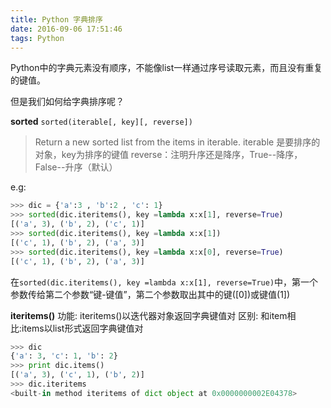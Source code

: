 ```yaml
---
title: Python 字典排序
date: 2016-09-06 17:51:46
tags: Python
---
```


Python中的字典元素没有顺序，不能像list一样通过序号读取元素，而且没有重复的键值。

但是我们如何给字典排序呢？

**sorted**
`sorted(iterable[, key][, reverse])`
> Return a new sorted list from the items in iterable.
> iterable 是要排序的对象，key为排序的键值
reverse：注明升序还是降序，True--降序，False--升序（默认）

e.g:
```Python
>>> dic = {'a':3 , 'b':2 , 'c': 1}
>>> sorted(dic.iteritems(), key =lambda x:x[1], reverse=True)
[('a', 3), ('b', 2), ('c', 1)]
>>> sorted(dic.iteritems(), key =lambda x:x[1])
[('c', 1), ('b', 2), ('a', 3)]
>>> sorted(dic.iteritems(), key =lambda x:x[0], reverse=True)
[('c', 1), ('b', 2), ('a', 3)]
```
 在`sorted(dic.iteritems(), key =lambda x:x[1], reverse=True)`中，第一个参数传给第二个参数“键-键值”，第二个参数取出其中的键([0])或键值(1])

**iteritems()**
功能: iteritems()以迭代器对象返回字典键值对
区别: 和item相比:items以list形式返回字典键值对



```Python
>>> dic
{'a': 3, 'c': 1, 'b': 2}
>>> print dic.items()
[('a', 3), ('c', 1), ('b', 2)]
>>> dic.iteritems
<built-in method iteritems of dict object at 0x0000000002E04378>
```

